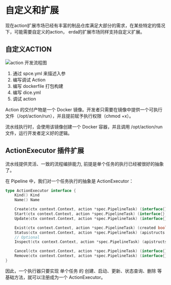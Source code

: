 # 自定义和扩展

现在action扩展市场已经有丰富的制品仓库满足大部分的需求，在某些特定的情况下，可能需要自定义的action， erda的扩展市场同样支持自定义扩展。

## 自定义ACTION
![action 开发流程图](//terminus-paas.oss-cn-hangzhou.aliyuncs.com/paas-doc/2021/08/12/38ae9db8-84b7-4ffb-b674-2760f52d1166.png)

1. 通过 spce.yml 来描述入参
2. 编写调试 Action
3. 编写 dockerfile 打包构建
4. 编写 dice.yml
5. 调试 action

Action 的交付产物是一个 Docker 镜像。开发者只需要在镜像中提供一个可执行文件（/opt/action/run），并且提前赋予执行权限（chmod +x）。

流水线执行时，会使用该镜像创建一个 Docker 容器，并且调用 /opt/action/run 文件，运行开发者定义好的逻辑。

## ActionExecutor 插件扩展
流水线提供灵活、一致的流程编排能力, 前提是单个任务的执行已经被很好的抽象了。

在 Pipeline 中，我们对一个任务执行的抽象是 ActionExecutor：
```go
type ActionExecutor interface {
    Kind() Kind
    Name() Name

    Create(ctx context.Context, action *spec.PipelineTask) (interface{}, error)
    Start(ctx context.Context, action *spec.PipelineTask) (interface{}, error)
    Update(ctx context.Context, action *spec.PipelineTask) (interface{}, error)

    Exist(ctx context.Context, action *spec.PipelineTask) (created bool, started bool, err error)
    Status(ctx context.Context, action *spec.PipelineTask) (apistructs.PipelineStatusDesc, error)
    // Optional
    Inspect(ctx context.Context, action *spec.PipelineTask) (apistructs.TaskInspect, error)

    Cancel(ctx context.Context, action *spec.PipelineTask) (interface{}, error)
    Remove(ctx context.Context, action *spec.PipelineTask) (interface{}, error)
}
```
因此，一个执行器只要实现 单个任务 的 创建、启动、更新、状态查询、删除 等基础方法，就可以注册成为一个 ActionExecutor。